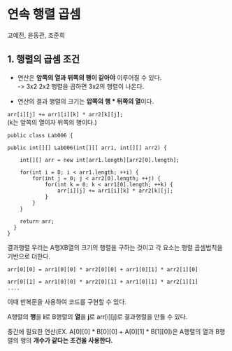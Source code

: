 # 연속 행렬 곱셈

고예진, 윤동관, 조준희


## 1. 행렬의 곱셈 조건

* 연산은 **앞쪽의 열과 뒤쪽의 행이 같아야** 이루어질 수 있다.   
    -> 3x2 2x2 행렬을 곱하면 3x2의 행렬이 나온다.   

* 연산의 결과 행렬의 크기는 **압쪽의 행 * 뒤쪽의 열**이다.

`arr[i][j] += arr1[i][k] * arr2[k][j];`   
(k는 앞쪽의 열이자 뒤쪽의 행이다.)

    
    public class Lab006 {

    public int[][] Lab006(int[][] arr1, int[][] arr2) {

        int[][] arr = new int[arr1.length][arr2[0].length];

        for(int i = 0; i < arr1.length; ++i) {
            for(int j = 0; j < arr2[0].length; ++j) {
                for(int k = 0; k < arr1[0].length; ++k) {
                    arr[i][j] += arr1[i][k] * arr2[k][j];
                }
            }
        }

        return arr;
      }
    }

결과행렬 우리는 A행XB열의 크기의 행렬을 구하는 것이고 각 요소는 행렬 곱셈법칙을 기반으로 더한다.

    arr[0][0] = arr1[0][0] * arr2[0][0] + arr1[0][1] * arr2[1][0]

    arr[0][1] = arr1[0][0] * arr2[0][1] + arr1[0][1] * arr2[1][1]
    ....

이때 반복문을 사용하여 코드를 구현할 수 있다.

A행렬의 **행**을 **i**로 B행렬의 **열**을 **j**로 arr[i][j]로 결과행렬을 만들 수 있다.   

중간에 필요한 연산(EX. A[0][0] * B[0][0] + A[0][1] * B[1][0])은 A행렬의 열과 B행렬의 행의 **개수가 같다는 조건을 사용한다.**
